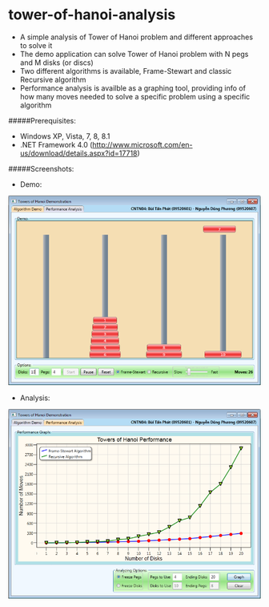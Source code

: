 tower-of-hanoi-analysis
=======================

+ A simple analysis of Tower of Hanoi problem and different approaches to solve it
+ The demo application can solve Tower of Hanoi problem with N pegs and M disks (or discs)
+ Two different algorithms is available, Frame-Stewart and classic Recursive algorithm
+ Performance analysis is availble as a graphing tool, providing info of how many moves needed to solve a specific problem using a specific algorithm

#####Prerequisites:
+ Windows XP, Vista, 7, 8, 8.1
+ .NET Framework 4.0 (http://www.microsoft.com/en-us/download/details.aspx?id=17718)

#####Screenshots:
+ Demo:

![Demo](https://raw.githubusercontent.com/milkysunshine91/tower-of-hanoi-analysis/master/screens/demo.png "Demo")

+ Analysis:

![Analysis](https://raw.githubusercontent.com/milkysunshine91/tower-of-hanoi-analysis/master/screens/analysis.png "Analysis")
